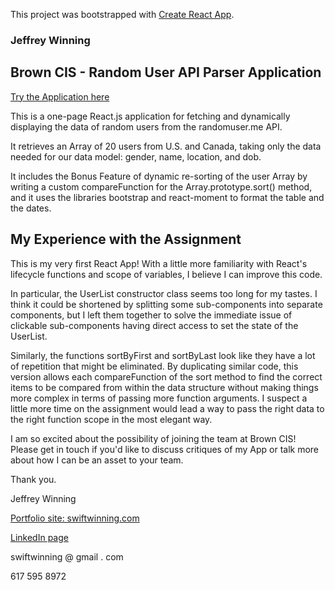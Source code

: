 This project was bootstrapped with [Create React App](https://github.com/facebook/create-react-app).

### Jeffrey Winning

## Brown CIS - Random User API Parser Application

[Try the Application here](https://swiftwinning.github.io/brown-cis-random-users-app/)

This is a one-page React.js application for fetching and dynamically displaying
the data of random users from the randomuser.me API.

It retrieves an Array of 20 users from U.S. and Canada, taking only the data
needed for our data model: gender, name, location, and dob.

It includes the Bonus Feature of dynamic re-sorting of the user Array by writing
a custom compareFunction for the Array.prototype.sort() method,
and it uses the libraries bootstrap and react-moment to format the table and the dates.

## My Experience with the Assignment

This is my very first React App! With a little more familiarity with React's lifecycle functions and scope of variables, I believe I can improve this code.  

In particular, the UserList constructor class seems too long for my tastes.  I think it could be shortened by splitting some sub-components into separate components, but I left them together to solve the immediate issue of clickable sub-components having direct access to set the state of the UserList.  

Similarly, the functions sortByFirst and sortByLast look like they have a lot of repetition that might be eliminated.  By duplicating similar code, this version allows each compareFunction of the sort method to find the correct items to be compared from within the data structure without making things more complex in terms of passing more function arguments.  I suspect a little more time on the assignment would lead a way to pass the right data to the right function scope in the most elegant way.

I am so excited about the possibility of joining the team at Brown CIS!  Please get in touch if you'd like to discuss critiques of my App or talk more about how I can be an asset to your team.

Thank you.

Jeffrey Winning

[Portfolio site: swiftwinning.com](http://swiftwinning.com/)

[LinkedIn page](https://www.linkedin.com/in/swiftwinning)

swiftwinning @ gmail . com

617 595 8972
